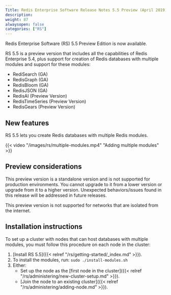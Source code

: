 ```yaml
---
Title: Redis Enterprise Software Release Notes 5.5 Preview (April 2019)
description:
weight: 87
alwaysopen: false
categories: ["RS"]
---
```

Redis Enterprise Software (RS) 5.5 Preview Edition is now available.

RS 5.5 is a preview version that includes all the capabilities of Redis Enterprise 5.4,
plus support for creation of Redis databases with multiple modules and support for these modules:

- RediSearch (GA)
- RedisGraph (GA)
- RedisBloom (GA)
- RedisJSON (GA)
- RedisAI (Preview Version)
- RedisTimeSeries (Preview Version)
- RedisGears (Preview Version)

## New features

RS 5.5 lets you create Redis databases with multiple Redis modules.

{{< video "/images/rs/multiple-modules.mp4" "Adding multiple modules" >}}

## Preview considerations

This preview version is a standalone version and is not supported for production environments.
You cannot upgrade to it from a lower version or upgrade from it to a higher version.
Unexpected behaviors/issues found in this release will be addressed in future releases.

This preview version is not supported for networks that are isolated from the internet.

## Installation instructions

To set up a cluster with nodes that can host databases with multiple modules, you must follow this procedure on each node in the cluster:

1. [Install RS 5.5]({{< relref "/rs/getting-started/_index.md" >}}).
1. To install the modules, run: `sudo ./install-modules.sh`
1. Either:
    - Set up the node as the [first node in the cluster]({{< relref "/rs/administering/new-cluster-setup.md" >}}).
    - [Join the node to an existing cluster]({{< relref "/rs/administering/adding-node.md" >}}).
